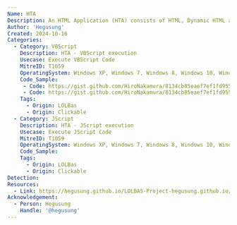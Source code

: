 ```yaml
---
Name: HTA
Description: An HTML Application (HTA) consists of HTML, Dynamic HTML and one or more scripting languages, such as VBScript or JScript
Author: 'Hegusung'
Created: 2024-10-16
Categories:
  - Category: VBScript
    Description: HTA - VBScript execution
    Usecase: Execute VBScript Code
    MitreID: T1059
    OperatingSystem: Windows XP, Windows 7, Windows 8, Windows 10, Windows 11
    Code_Sample:
     - Code: https://gist.github.com/HiroNakamura/8134cb85eaef7ef1fd9557a19240e585#file-application-hta
     - Code: https://gist.github.com/HiroNakamura/8134cb85eaef7ef1fd9557a19240e585#file-application-hta
    Tags:
      - Origin: LOLBas
      - Origin: Clickable
  - Category: JScript
    Description: HTA - JScript execution
    Usecase: Execute JScript Code
    MitreID: T1059
    OperatingSystem: Windows XP, Windows 7, Windows 8, Windows 10, Windows 11
    Code_Sample:
    Tags:
      - Origin: LOLBas
      - Origin: Clickable
Detection:
Resources:
  - Link: https://hegusung.github.io/LOLBAS-Project-hegusung.github.io/#/hta
Acknowledgement:
  - Person: Hegusung
    Handle: '@hegusung'
---
```

